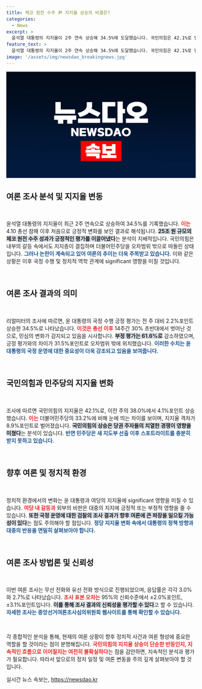 ```yaml
---
title: 체코 원전 수주 尹 지지율 상승의 비결은?
categories:
  - News
excerpt: >
  윤석열 대통령의 지지율이 2주 연속 상승해 34.5%에 도달했습니다. 국민의힘은 42.1%로 민주당을 오차범위 밖으로 따돌렸지만, 김건희 여사에 대한 검찰 조사로 긴장감이 고조되고 있습니다. 이 여론의 향방이 주목됩니다!
feature_text: >
  윤석열 대통령의 지지율이 2주 연속 상승해 34.5%에 도달했습니다. 국민의힘은 42.1%로 민주당을 오차범위 밖으로 따돌렸지만, 김건희 여사에 대한 검찰 조사로 긴장감이 고조되고 있습니다. 이 여론의 향방이 주목됩니다!
image: '/assets/img/newsdao_breakingnews.jpg'
---
```


<p><img src="/assets/img/newsdao_breakingnews.jpg" alt="cryptoinkorea 속보" /></p>

<h2 data-ke-size="size26">여론 조사 분석 및 지지율 변동</h2>

<p data-ke-size="size16">&nbsp;</p>

<p>윤석열 대통령의 지지율이 최근 2주 연속으로 상승하여 34.5%를 기록했습니다. <b><span style="color: #ee2323;">이는</span></b> 4.10 총선 참패 이후 처음으로 긍정적 변화를 보인 결과로 해석됩니다. <b><span style="background-color: #21538527;">25조 원 규모의 체코 원전 수주 성과가 긍정적인 평가를 이끌어냈다</span></b>는 분석이 지배적입니다. 국민의힘은 내부의 갈등 속에서도 지지층이 결집하며 더불어민주당을 오차범위 밖으로 따돌린 상태입니다. <b><span style="color: #1a5490;">그러나 논란이 계속되고 있어 여론의 추이는 더욱 주목받고 있습니다.</span></b> 이와 같은 상황은 이후 국정 수행 및 정치적 역학 관계에 significant 영향을 미칠 것입니다.</p>

<p data-ke-size="size16">&nbsp;</p>

<h2 data-ke-size="size26">여론 조사 결과의 의미</h2>

<p data-ke-size="size16">&nbsp;</p>

<p>리얼미터의 조사에 따르면, 윤 대통령의 국정 수행 긍정 평가는 전 주 대비 2.2%포인트 상승한 34.5%로 나타났습니다. <b><span style="color: #ee2323;">이것은 총선 이후</span></b> 14주간 30% 초반대에서 벗어난 것으로, 민심의 변화가 감지되고 있음을 시사합니다. <b><span style="background-color: #21538527;">부정 평가는 61.6%로</span></b> 감소하였으며, 긍정 평가와의 차이가 31.5%포인트로 오차범위 밖에 위치했습니다. <b><span style="color: #1a5490;">이러한 수치는 윤 대통령의 국정 운영에 대한 중요성이 더욱 강조되고 있음을 보여줍니다.</span></b></p>

<p data-ke-size="size16">&nbsp;</p>

<h2 data-ke-size="size26">국민의힘과 민주당의 지지율 변화</h2>

<p data-ke-size="size16">&nbsp;</p>

<p>조사에 따르면 국민의힘의 지지율은 42.1%로, 이전 주의 38.0%에서 4.1%포인트 상승했습니다. <b><span style="color: #ee2323;">이는</span></b> 더불어민주당의 33.2%에 비해 눈에 띄는 차이를 보이며, 지지율 격차가 8.9%포인트로 벌어졌습니다. <b><span style="background-color: #21538527;">국민의힘의 상승은 당권 주자들의 치열한 경쟁이 영향을 미쳤다</span></b>는 분석이 있습니다. <b><span style="color: #1a5490;">반면 민주당은 새 지도부 선출 이후 스포트라이트를 충분히 받지 못하고 있습니다.</span></b></p>

<p data-ke-size="size16">&nbsp;</p>

<h2 data-ke-size="size26">향후 여론 및 정치적 환경</h2>

<p data-ke-size="size16">&nbsp;</p>

<p>정치적 환경에서의 변화는 윤 대통령과 여당의 지지율에 significant 영향을 미칠 수 있습니다. <b><span style="color: #ee2323;">여당 내 갈등과</span></b> 외부의 비판은 대중의 지지에 긍정적 또는 부정적 영향을 줄 수 있습니다. <b><span style="background-color: #21538527;">또한 국정 운영에 대한 검찰의 조사 결과가 향후 여론에 큰 파장을 일으킬 가능성이 있다</span></b>는 점도 주의해야 할 점입니다. <b><span style="color: #1a5490;">정당 지지율 변화 속에서 대통령의 정책 방향과 대중의 반응을 면밀히 살펴보아야 합니다.</span></b></p>

<p data-ke-size="size16">&nbsp;</p>

<h2 data-ke-size="size26">여론 조사 방법론 및 신뢰성</h2>

<p data-ke-size="size16">&nbsp;</p>

<p>이번 여론 조사는 무선 전화와 유선 전화 방식으로 진행되었으며, 응답률은 각각 3.0%와 2.7%로 나타났습니다. <b><span style="color: #ee2323;">조사 표본 오차는</span></b> 95%의 신뢰수준에서 ±2.0%포인트, ±3.1%포인트입니다. <b><span style="background-color: #21538527;">이를 통해 조사 결과의 신뢰성을 평가할 수 있다</span></b>고 할 수 있습니다. <b><span style="color: #1a5490;">자세한 조사는 중앙선거여론조사심의위원회 웹사이트를 통해 확인할 수 있습니다.</span></b></p>

<p data-ke-size="size16">&nbsp;</p>

<p>각 종합적인 분석을 통해, 현재의 여론 상황이 향후 정치적 사건과 여론 형성에 중요한 역할을 할 것이라는 점이 분명해집니다. <b><span style="color: #ee2323;">국민의힘의 지지율 상승이 단순한 반등인지, 지속적인 흐름으로 이어질지는 여전히 불확실하다</span></b>는 점을 감안하면, 지속적인 분석과 평가가 필요합니다. 따라서 앞으로의 정치 일정 및 여론 변동을 주의 깊게 살펴보아야 할 것입니다.</p>
실시간 뉴스 속보는, <a href="https://newsdao.kr" rel="dofollow">https://newsdao.kr</a>


